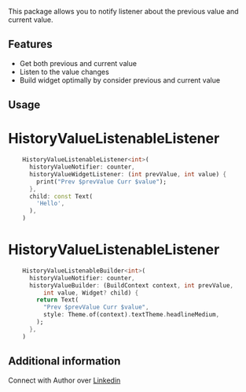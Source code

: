 This package allows you to notify listener about the previous value and current value.

## Features
* Get both previous and current value
* Listen to the value changes
* Build widget optimally by consider previous and current value


## Usage

# HistoryValueListenableListener
```dart
    HistoryValueListenableListener<int>(
      historyValueNotifier: counter,
      historyValueWidgetListener: (int prevValue, int value) {
        print("Prev $prevValue Curr $value");
      },
      child: const Text(
        'Hello',
      ),
    )
```
# HistoryValueListenableListener
```dart
    HistoryValueListenableBuilder<int>(
      historyValueNotifier: counter,
      historyValueBuilder: (BuildContext context, int prevValue,
          int value, Widget? child) {
        return Text(
          "Prev $prevValue Curr $value",
          style: Theme.of(context).textTheme.headlineMedium,
        );
      },
    )
```

## Additional information

Connect with Author over [Linkedin](https://www.linkedin.com/in/abhishakkrmalviya/)
